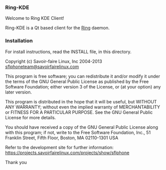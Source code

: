 
### Ring-KDE

Welcome to Ring KDE Client!

Ring-KDE is a Qt based client for the [Ring](www.ring.cx) daemon.

### Installation
For install instructions, read the INSTALL file, in this directory.


Copyright (c) Savoir-faire Linux, Inc 2004-2013
  <sflphoneteam@savoirfairelinux.com>

This program is free software; you can redistribute it and/or modify
it under the terms of the GNU General Public License as published by
the Free Software Foundation; either version 3 of the License, or
(at your option) any later version.

This program is distributed in the hope that it will be useful,
but WITHOUT ANY WARRANTY; without even the implied warranty of
MERCHANTABILITY or FITNESS FOR A PARTICULAR PURPOSE.  See the
GNU General Public License for more details.

You should have received a copy of the GNU General Public License
along with this program; if not, write to the Free Software
Foundation, Inc., 51 Franklin Street, Fifth Floor, Boston, MA  02110-1301  USA


Refer to the development site for further information: https://projects.savoirfairelinux.com/projects/show/sflphone


Thank you
